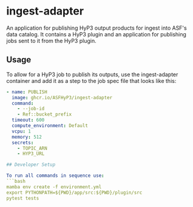 # ingest-adapter

An application for publishing HyP3 output products for ingest into ASF's data catalog. 
It contains a HyP3 plugin and an application for publishing jobs sent to it from the HyP3 plugin.

## Usage

To allow for a HyP3 job to publish its outputs, use the ingest-adapter container and add it as a step to the job spec file
that looks like this:

```yaml
- name: PUBLISH
  image: ghcr.io/ASFHyP3/ingest-adapter
  command:
    - --job-id
    - Ref::bucket_prefix
  timeout: 600
  compute_environment: Default
  vcpu: 1
  memory: 512
  secrets:
    - TOPIC_ARN
    - HYP3_URL

## Developer Setup

To run all commands in sequence use:
```bash
mamba env create -f environment.yml
export PYTHONPATH=${PWD}/app/src:${PWD}/plugin/src
pytest tests
```
